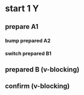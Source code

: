 # start 1 Y

## prepare A1

### bump prepared A2

### switch prepared B1

## prepared B (v-blocking)

## confirm (v-blocking)